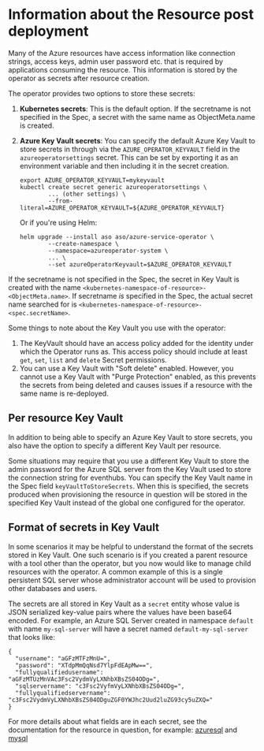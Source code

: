 # Information about the Resource post deployment

Many of the Azure resources have access information like connection strings, access keys, admin user password etc. that is required by applications consuming the resource.
This information is stored by the operator as secrets after resource creation.

The operator provides two options to store these secrets:

1. **Kubernetes secrets**: This is the default option. If the secretname is not specified in the Spec, a secret with the same name as  ObjectMeta.name is created.

2. **Azure Key Vault secrets**: You can specify the default Azure Key Vault to store secrets in through via the `AZURE_OPERATOR_KEYVAULT` field in the `azureoperatorsettings` secret.
This can be set by exporting it as an environment variable and then including it in the secret creation.
    ```
    export AZURE_OPERATOR_KEYVAULT=mykeyvault
    kubectl create secret generic azureoperatorsettings \
            ... (other settings) \
            --from-literal=AZURE_OPERATOR_KEYVAULT=${AZURE_OPERATOR_KEYVAULT}
    ```
    Or if you're using Helm:
    ```
    helm upgrade --install aso aso/azure-service-operator \
            --create-namespace \
            --namespace=azureoperator-system \
            ... \
            --set azureOperatorKeyvault=$AZURE_OPERATOR_KEYVAULT
    ```

If the secretname is not specified in the Spec, the secret in Key Vault is created with the name `<kubernetes-namespace-of-resource>-<ObjectMeta.name>`.
If secretname _is_ specified in the Spec, the actual secret name searched for is `<kubernetes-namespace-of-resource>-<spec.secretName>`.


Some things to note about the Key Vault you use with the operator:
1. The KeyVault should have an access policy added for the identity under which the Operator runs as.
   This access policy should include  at least `get`, `set`, `list` and `delete` Secret permissions.
2. You can use a Key Vault with "Soft delete" enabled. However, you cannot use a Key Vault with "Purge Protection" enabled, as this prevents the
   secrets from being deleted and causes issues if a resource with the same name is re-deployed.

## Per resource Key Vault

In addition to being able to specify an Azure Key Vault to store secrets, you also have the option to specify a different Key Vault per resource.

Some situations may require that you use a different Key Vault to store the admin password for the Azure SQL server from the Key Vault used to store the connection string for eventhubs.
You can specify the Key Vault name in the Spec field  `keyVaultToStoreSecrets`. When this is specified, the secrets produced when provisioning the resource in question will be stored
in the specified Key Vault instead of the global one configured for the operator.

## Format of secrets in Key Vault
In some scenarios it may be helpful to understand the format of the secrets stored in Key Vault. One such scenario is if you created a parent resource with a tool other than the operator,
but you now would like to manage child resources with the operator. A common example of this is a single persistent SQL server whose administrator account will be used to provision other databases
and users.

The secrets are all stored in Key Vault as a `secret` entity whose value is JSON serialized key-value pairs where the values have been base64 encoded.
For example, an Azure SQL Server created in namespace `default` with name `my-sql-server` will have a secret named `default-my-sql-server` that looks like:
```
{
  "username": "aGFzMTFzMnU=",
  "password": "XTdpMmQqNsd7YlpFdEApMw==",
  "fullyqualifiedusername": "aGFzMTUzMnVAc3Fsc2VydmVyLXNhbXBsZS04ODg=",
  "sqlservername": "c3Fsc2VyfmVyLXNhbXBsZS04ODg=",
  "fullyqualifiedservername": "c3Fsc2VydmVyLXNhbXBsZS04ODguZGF0YWJhc2Uud2luZG93cy5uZXQ="
}
```

For more details about what fields are in each secret, see the documentation for the resource in question, for example: [azuresql](../services/azuresql.md) and [mysql](../services/mysql.md)

